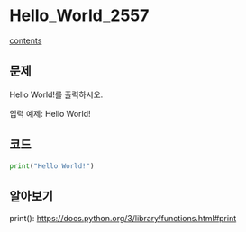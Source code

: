 # Hello_World_2557
[contents](../Baekjoon_Pyhon.md)

## 문제
Hello World!를 출력하시오.

입력 예제: Hello World!

## 코드
```python
print("Hello World!")
```

## 알아보기
print(): https://docs.python.org/3/library/functions.html#print